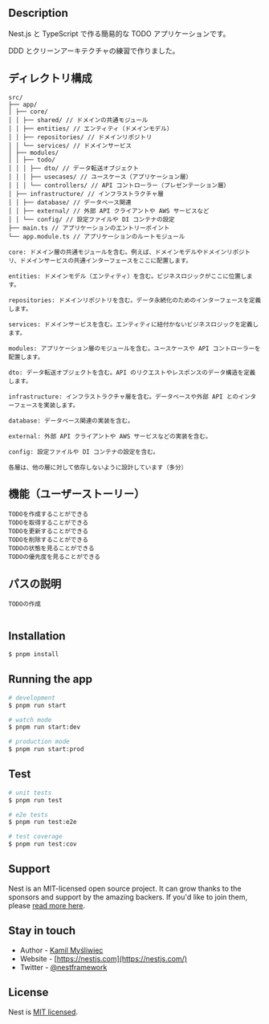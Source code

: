 ## Description

Nest.js と TypeScript で作る簡易的な TODO アプリケーションです。

DDD とクリーンアーキテクチャの練習で作りました。

## ディレクトリ構成

```
src/
├── app/
│ ├── core/
│ │ ├── shared/ // ドメインの共通モジュール
│ │ ├── entities/ // エンティティ（ドメインモデル）
│ │ ├── repositories/ // ドメインリポジトリ
│ │ └── services/ // ドメインサービス
│ ├── modules/
│ │ ├── todo/
│ │ │ ├── dto/ // データ転送オブジェクト
│ │ │ ├── usecases/ // ユースケース（アプリケーション層）
│ │ │ └── controllers/ // API コントローラー（プレゼンテーション層）
│ ├── infrastructure/ // インフラストラクチャ層
│ │ ├── database/ // データベース関連
│ │ ├── external/ // 外部 API クライアントや AWS サービスなど
│ │ └── config/ // 設定ファイルや DI コンテナの設定
├── main.ts // アプリケーションのエントリーポイント
└── app.module.ts // アプリケーションのルートモジュール
```

```
core: ドメイン層の共通モジュールを含む。例えば、ドメインモデルやドメインリポジトリ、ドメインサービスの共通インターフェースをここに配置します。

entities: ドメインモデル（エンティティ）を含む。ビジネスロジックがここに位置します。

repositories: ドメインリポジトリを含む。データ永続化のためのインターフェースを定義します。

services: ドメインサービスを含む。エンティティに紐付かないビジネスロジックを定義します。

modules: アプリケーション層のモジュールを含む。ユースケースや API コントローラーを配置します。

dto: データ転送オブジェクトを含む。API のリクエストやレスポンスのデータ構造を定義します。

infrastructure: インフラストラクチャ層を含む。データベースや外部 API とのインターフェースを実装します。

database: データベース関連の実装を含む。

external: 外部 API クライアントや AWS サービスなどの実装を含む。

config: 設定ファイルや DI コンテナの設定を含む。

各層は、他の層に対して依存しないように設計しています（多分）
```

## 機能（ユーザーストーリー）

```
TODOを作成することができる
TODOを取得することができる
TODOを更新することができる
TODOを削除することができる
TODOの状態を見ることができる
TODOの優先度を見ることができる

```

## パスの説明

```
TODOの作成


```

## Installation

```bash
$ pnpm install
```

## Running the app

```bash
# development
$ pnpm run start

# watch mode
$ pnpm run start:dev

# production mode
$ pnpm run start:prod
```

## Test

```bash
# unit tests
$ pnpm run test

# e2e tests
$ pnpm run test:e2e

# test coverage
$ pnpm run test:cov
```

## Support

Nest is an MIT-licensed open source project. It can grow thanks to the sponsors and support by the amazing backers. If you'd like to join them, please [read more here](https://docs.nestjs.com/support).

## Stay in touch

- Author - [Kamil Myśliwiec](https://kamilmysliwiec.com)
- Website - [https://nestjs.com](https://nestjs.com/)
- Twitter - [@nestframework](https://twitter.com/nestframework)

## License

Nest is [MIT licensed](LICENSE).

